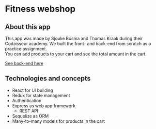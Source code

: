 # Fitness webshop 

## About this app
This app was made by Sjouke Bosma and Thomas Kraak during their Codaisseur academy. We built the front- and back-end from scratch as a practice assignment.<br>
You can add products to your cart and see the total amount in the cart.

[See back-end here](https://github.com/TSKraak/webshop)

## Technologies and concepts

- React for UI building
- Redux for state management
- Authentication
- Express as web app framework
  - REST API
- Sequelize as ORM
- Many-to-many models for products in the cart

